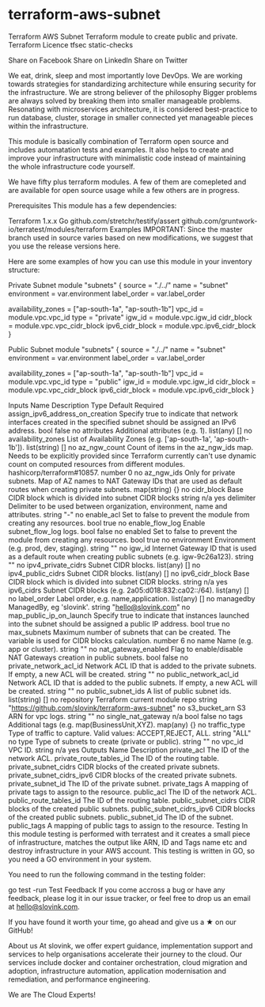 # terraform-aws-subnet

Terraform AWS Subnet
Terraform module to create public and private. 
Terraform Licence tfsec static-checks

Share on Facebook Share on LinkedIn Share on Twitter

We eat, drink, sleep and most importantly love DevOps. We are working towards strategies for standardizing architecture while ensuring security for the infrastructure. We are strong believer of the philosophy Bigger problems are always solved by breaking them into smaller manageable problems. Resonating with microservices architecture, it is considered best-practice to run database, cluster, storage in smaller connected yet manageable pieces within the infrastructure.

This module is basically combination of Terraform open source and includes automatation tests and examples. It also helps to create and improve your infrastructure with minimalistic code instead of maintaining the whole infrastructure code yourself.

We have fifty plus terraform modules. A few of them are comepleted and are available for open source usage while a few others are in progress.

Prerequisites
This module has a few dependencies:

Terraform 1.x.x
Go
github.com/stretchr/testify/assert
github.com/gruntwork-io/terratest/modules/terraform
Examples
IMPORTANT: Since the master branch used in source varies based on new modifications, we suggest that you use the release versions here.

Here are some examples of how you can use this module in your inventory structure:

Private Subnet
 module "subnets" {
  source      = "./../"
  name        = "subnet"
  environment = var.environment
  label_order = var.label_order

  availability_zones = ["ap-south-1a", "ap-south-1b"]
  vpc_id             = module.vpc.vpc_id
  type               = "private"
  igw_id             = module.vpc.igw_id
  cidr_block         = module.vpc.vpc_cidr_block
  ipv6_cidr_block    = module.vpc.ipv6_cidr_block
}

Public Subnet
 module "subnets" {
  source      = "./../"
  name        = "subnet"
  environment = var.environment
  label_order = var.label_order

  availability_zones = ["ap-south-1a", "ap-south-1b"]
  vpc_id             = module.vpc.vpc_id
  type               = "public"
  igw_id             = module.vpc.igw_id
  cidr_block         = module.vpc.vpc_cidr_block
  ipv6_cidr_block    = module.vpc.ipv6_cidr_block
}

Inputs
Name	Description	Type	Default	Required
assign_ipv6_address_on_creation	Specify true to indicate that network interfaces created in the specified subnet should be assigned an IPv6 address.	bool	false	no
attributes	Additional attributes (e.g. 1).	list(any)	[]	no
availability_zones	List of Availability Zones (e.g. ['ap-south-1a', 'ap-south-1b']).	list(string)	[]	no
az_ngw_count	Count of items in the az_ngw_ids map. Needs to be explicitly provided since Terraform currently can't use dynamic count on computed resources from different modules. hashicorp/terraform#10857.	number	0	no
az_ngw_ids	Only for private subnets. Map of AZ names to NAT Gateway IDs that are used as default routes when creating private subnets.	map(string)	{}	no
cidr_block	Base CIDR block which is divided into subnet CIDR blocks 	string	n/a	yes
delimiter	Delimiter to be used between organization, environment, name and attributes.	string	"-"	no
enable_acl	Set to false to prevent the module from creating any resources.	bool	true	no
enable_flow_log	Enable subnet_flow_log logs.	bool	false	no
enabled	Set to false to prevent the module from creating any resources.	bool	true	no
environment	Environment (e.g. prod, dev, staging).	string	""	no
igw_id	Internet Gateway ID that is used as a default route when creating public subnets (e.g. igw-9c26a123).	string	""	no
ipv4_private_cidrs	Subnet CIDR blocks.	list(any)	[]	no
ipv4_public_cidrs	Subnet CIDR blocks.	list(any)	[]	no
ipv6_cidr_block	Base CIDR block which is divided into subnet CIDR blocks.	string	n/a	yes
ipv6_cidrs	Subnet CIDR blocks (e.g. 2a05:d018:832:ca02::/64).	list(any)	[]	no
label_order	Label order, e.g. name,application.	list(any)	[]	no
managedby	ManagedBy, eg 'slovink'.	string	"hello@slovink.com"	no
map_public_ip_on_launch	Specify true to indicate that instances launched into the subnet should be assigned a public IP address.	bool	true	no
max_subnets	Maximum number of subnets that can be created. The variable is used for CIDR blocks calculation.	number	6	no
name	Name (e.g. app or cluster).	string	""	no
nat_gateway_enabled	Flag to enable/disable NAT Gateways creation in public subnets.	bool	false	no
private_network_acl_id	Network ACL ID that is added to the private subnets. If empty, a new ACL will be created.	string	""	no
public_network_acl_id	Network ACL ID that is added to the public subnets. If empty, a new ACL will be created.	string	""	no
public_subnet_ids	A list of public subnet ids.	list(string)	[]	no
repository	Terraform current module repo	string	"https://github.com/slovink/terraform-aws-subnet"	no
s3_bucket_arn	S3 ARN for vpc logs.	string	""	no
single_nat_gateway	n/a	bool	false	no
tags	Additional tags (e.g. map(BusinessUnit,XYZ).	map(any)	{}	no
traffic_type	Type of traffic to capture. Valid values: ACCEPT,REJECT, ALL.	string	"ALL"	no
type	Type of subnets to create (private or public).	string	""	no
vpc_id	VPC ID.	string	n/a	yes
Outputs
Name	Description
private_acl	The ID of the network ACL.
private_route_tables_id	The ID of the routing table.
private_subnet_cidrs	CIDR blocks of the created private subnets.
private_subnet_cidrs_ipv6	CIDR blocks of the created private subnets.
private_subnet_id	The ID of the private subnet.
private_tags	A mapping of private tags to assign to the resource.
public_acl	The ID of the network ACL.
public_route_tables_id	The ID of the routing table.
public_subnet_cidrs	CIDR blocks of the created public subnets.
public_subnet_cidrs_ipv6	CIDR blocks of the created public subnets.
public_subnet_id	The ID of the subnet.
public_tags	A mapping of public tags to assign to the resource.
Testing
In this module testing is performed with terratest and it creates a small piece of infrastructure, matches the output like ARN, ID and Tags name etc and destroy infrastructure in your AWS account. This testing is written in GO, so you need a GO environment in your system.

You need to run the following command in the testing folder:

  go test -run Test
Feedback
If you come accross a bug or have any feedback, please log it in our issue tracker, or feel free to drop us an email at hello@slovink.com.

If you have found it worth your time, go ahead and give us a ★ on our GitHub!

About us
At slovink, we offer expert guidance, implementation support and services to help organisations accelerate their journey to the cloud. Our services include docker and container orchestration, cloud migration and adoption, infrastructure automation, application modernisation and remediation, and performance engineering.

We are The Cloud Experts!


